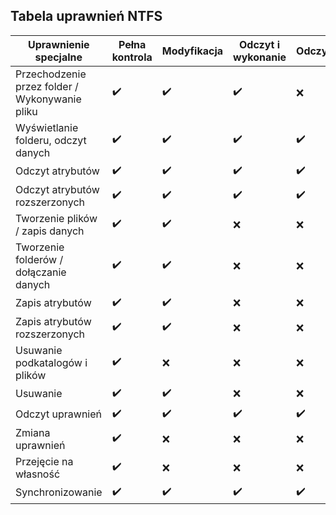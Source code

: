 ## Tabela uprawnień NTFS
| Uprawnienie specjalne | Pełna kontrola | Modyfikacja | Odczyt i wykonanie | Odczyt | Zapis |
| --- | --- | --- | --- | --- | --- |
| Przechodzenie przez folder / Wykonywanie pliku | ✔️ | ✔️ | ✔️ | ❌ | ❌ |
| Wyświetlanie folderu, odczyt danych | ✔️ | ✔️ | ✔️ | ✔️ | ❌ |
| Odczyt atrybutów | ✔️ | ✔️ | ✔️ | ✔️ | ❌ | 
| Odczyt atrybutów rozszerzonych | ✔️ | ✔️ | ✔️ | ✔️ | ❌ |
| Tworzenie plików / zapis danych | ✔️ | ✔️ | ❌ | ❌ | ✔️ |
| Tworzenie folderów / dołączanie danych | ✔️ | ✔️ | ❌ | ❌ | ✔️ |
| Zapis atrybutów | ✔️ | ✔️ | ❌ | ❌ | ✔️ |
| Zapis atrybutów rozszerzonych | ✔️ | ✔️ | ❌ | ❌ | ✔️ |
| Usuwanie podkatalogów i plików | ✔️ | ❌ | ❌ | ❌ |  |
| Usuwanie | ✔️ | ✔️ | ❌ | ❌ | ❌ |
| Odczyt uprawnień | ✔️ | ✔️ | ✔️ | ✔️ | ✔️ |
| Zmiana uprawnień | ✔️ | ❌ | ❌ | ❌ | ❌ |
| Przejęcie na własność | ✔️ | ❌ | ❌ | ❌ | ❌ |
| Synchronizowanie | ✔️ | ✔️ | ✔️ | ✔️ | ✔️ |